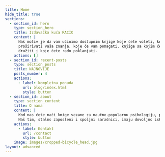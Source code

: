 ```yaml
---
title: Home
hide_title: true
sections:
  - section_id: hero
    type: section_hero
    title: Izdavačka kuća RACIO
    content: |
      Naš motiv je da vam učinimo dostupnim knjige koje ćete voleti, koje će
      proširivati vaša znanja, koje će vam pomagati, knjige sa kojim ćete se
      družiti i koje ćete rado poklanjati.
    actions: []
  - section_id: recent-posts
    type: section_posts
    title: NAJNOVIJE
    posts_number: 4
    actions:
      - label: kompletna ponuda
        url: blog/index.html
        style: button
  - section_id: about
    type: section_content
    title: O nama
    content: |
      Kod nas ćete naći knige vezane za naučno-popularnu psihologiju, psihijatriju i neuropsihijatriju. Sve naslove biramo sa velikom pažnjom. Vodimo računa da naši autori budu prestižni u ovim oblastima, a da njihove knjige budu komunikativne sa čitaocima.
      Naš tim, stalno zaposleni i spoljni saradnici, imaju dovoljno iskustva i neophodnog obrazovanja za ovaj posao.
    actions:
      - label: Kontakt
        url: /contact
        style: button
    image: images/cropped-bicycle_head.jpg
layout: advanced
---
```

